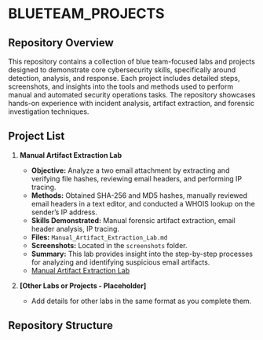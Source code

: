 # BLUETEAM_PROJECTS

## Repository Overview
This repository contains a collection of blue team-focused labs and projects designed to demonstrate core cybersecurity skills, specifically around detection, analysis, and response. Each project includes detailed steps, screenshots, and insights into the tools and methods used to perform manual and automated security operations tasks. The repository showcases hands-on experience with incident analysis, artifact extraction, and forensic investigation techniques.

## Project List

1. **Manual Artifact Extraction Lab**
   - **Objective:** Analyze a two email attachment by extracting and verifying file hashes, reviewing email headers, and performing IP tracing.
   - **Methods:** Obtained SHA-256 and MD5 hashes, manually reviewed email headers in a text editor, and conducted a WHOIS lookup on the sender’s IP address.
   - **Skills Demonstrated:** Manual forensic artifact extraction, email header analysis, IP tracing.
   - **Files:** `Manual_Artifact_Extraction_Lab.md`  
   - **Screenshots:** Located in the `screenshots` folder.
   - **Summary:** This lab provides insight into the step-by-step processes for analyzing and identifying suspicious email artifacts.
   - [Manual Artifact Extraction Lab](Manual_Artifact_Extraction_Lab)

2. **[Other Labs or Projects - Placeholder]**
   - Add details for other labs in the same format as you complete them.

## Repository Structure
